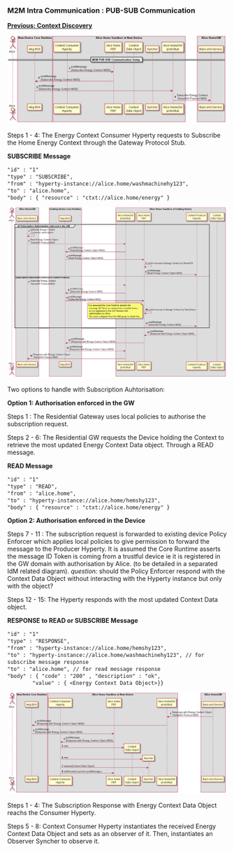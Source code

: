 ### M2M Intra Communication : PUB-SUB Communication

**[Previous: Context Discovery](m2m-intra-comm-3-discovery.md)**

<!--
@startuml "m2m-intra-comm-4-pub-sub-1.png"

autonumber

!define SHOW_RuntimeA

!define SHOW_NativeAtRuntimeA

!define SHOW_SP1SandboxAtRuntimeA
!define SHOW_Protostub1AtRuntimeA
!define SHOW_ServiceProvider1HypertyAtRuntimeA
!define SHOW_ServiceProvider1RouterAtRuntimeA
!define SHOW_ContextObjectAtRuntimeA
!define SHOW_Syncher1AtRuntimeA

!define SHOW_CoreRuntimeA
!define SHOW_MsgBUSAtRuntimeA

!define SHOW_SP1

!include runtime_objects.plantuml

== M2M PUB-SUB Communication Setup ==

SP1H@A -> Router1@A : postMessage\n(Subscribe Energy Context MSG)

Router1@A -> BUS@A : postMessage\n(Subscribe Energy Context MSG)

Proto1@A <- BUS@A : postMessage\n(Subscribe Energy Context MSG)

SP1 <- Proto1@A : Subscribe Energy Context\n HomeGW Protocol MSG

@enduml-->

![Context Discovery in M2M Intradomain Communication](m2m-intra-comm-4-pub-sub-1.png)


Steps 1 - 4: The Energy Context Consumer Hyperty requests to Subscribe the Home Energy Context through the Gateway Protocol Stub.

**SUBSCRIBE Message**

```
"id" : "1"
"type" : "SUBSCRIBE",
"from" : "hyperty-instance://alice.home/washmachinehy123",
"to" : "alice.home",
"body" : { "resource" : "ctxt://alice.home/energy" }
```



<!--
@startuml "m2m-intra-comm-4-pub-sub-2.png"

autonumber

!define SHOW_SP1

!define SHOW_Runtime1B

!define SHOW_SP1SandboxAtRuntime1B
!define SHOW_Protostub1AtRuntime1B
!define SHOW_ServiceProvider1HypertyAtRuntime1B
!define SHOW_ServiceProvider1RouterAtRuntime1B
!define SHOW_ContextObjectAtRuntime1B

!define SHOW_CoreRuntime1B
!define SHOW_MsgBUSAtRuntime1B

!include runtime_objects.plantuml
group alt Subscription Authorisation enforced in the GW

	SP1 -> SP1 : authorise Energy Context\n Consumer subscription

	SP1 -> Proto1@1B : Read Energy Context Object\n HomeGW Protocol MSG 

	Proto1@1B -> BUS@1B : postMessage\n(Read Energy Context Object MSG)

	Router1@1B <- BUS@1B : postMessage\n(Read Energy Context Object MSG)

	Router1@1B <- Router1@1B : control access to Energy Context by HomeGW

	SP1H@1B <- Router1@1B : postMessage\n(Read Energy Context Object MSG)

else Subscription Authorisation enforced at Context Producer

	SP1 -> Proto1@1B : Subscribe Energy Context\n HomeGW Protocol MSG

	Proto1@1B -> BUS@1B : postMessage\n(Subscribe Energy Context MSG)

	Router1@1B <- BUS@1B : postMessage\n(Subscribe Energy Context MSG)

	Router1@1B <- Router1@1B : control access to Energy Context by New Device

	note left
		It is assumed the Core Runtime asserts the
		 message ID Token is coming from a trustful device
		 ie it is registered in the GW domain with
		 authorisation by Alice. 
		 We need a diagram from the IdM group to detail this.
	end note

	Router1@1B -> SP1H@1B : postMessage\n(Subscribe Energy Context MSG)

end

SP1H@1B -> Router1@1B : postMessage\n(Response with Energy Context Object MSG)

Router1@1B -> BUS@1B : postMessage\n(Response with Energy Context Object MSG)

Proto1@1B <- BUS@1B : postMessage\n(Response with Energy Context Object MSG)

SP1 <- Proto1@1B : Response with Energy Context Object\n HomeGW Protocol MSG

@enduml-->

![Context Discovery in M2M Intradomain Communication](m2m-intra-comm-4-pub-sub-2.png)

Two options to handle with Subscription Auhtorisation:

**Option 1: Authorisation enforced in the GW**

Steps 1 : The Residential Gateway uses local policies to authorise the subscription request. 

Steps 2 - 6: The Residential GW requests the Device holding the Context to retrieve the most updated Energy Context Data object. Through a READ message.

**READ Message**

```
"id" : "1"
"type" : "READ",
"from" : "alice.home",
"to" : "hyperty-instance://alice.home/hemshy123",
"body" : { "resource" : "ctxt://alice.home/energy" }
```

**Option 2: Authorisation enforced in the Device**

Steps 7 - 11 : The subscription request is forwarded to existing device Policy Enforcer which applies local policies to give permission to forward the message to the Producer Hyperty. It is assumed the Core Runtime asserts the  message ID Token is coming from a trustful device ie it is registered in the GW domain with authorisation by Alice. (to be detailed in a separated IdM related diagram). *question:* should the Policy Enforcer respond with the Context Data Object without interacting with the Hyperty instance but only with the object?


Steps 12 - 15: The Hyperty responds with the most updated Context Data object.

**RESPONSE to READ or SUBSCRIBE Message**

```
"id" : "1"
"type" : "RESPONSE",
"from" : "hyperty-instance://alice.home/hemshy123",
"to" : "hyperty-instance://alice.home/washmachinehy123", // for subscribe message response
"to" : "alice.home", // for read message response
"body" : { "code" : "200" , "description" : "ok",
		"value" : { <Energy Context Data Object>}}
```


<!--
@startuml "m2m-intra-comm-4-pub-sub-3.png"

autonumber

!define SHOW_RuntimeA

!define SHOW_NativeAtRuntimeA

!define SHOW_SP1SandboxAtRuntimeA
!define SHOW_Protostub1AtRuntimeA
!define SHOW_ServiceProvider1HypertyAtRuntimeA
!define SHOW_ServiceProvider1RouterAtRuntimeA
!define SHOW_ContextObjectAtRuntimeA
!define SHOW_Syncher1AtRuntimeA

!define SHOW_CoreRuntimeA
!define SHOW_MsgBUSAtRuntimeA

!define SHOW_SP1

!include runtime_objects.plantuml


SP1 -> Proto1@A : Response with Energy Context Object\n HomeGW Protocol MSG

Proto1@A -> BUS@A : postMessage\n(Response with Energy Context Object MSG)

Router1@A <- BUS@A : postMessage\n(Response with Energy Context Object MSG)

SP1H@A <- Router1@A : postMessage\n(Response with Energy Context Object MSG)

create CtxtObj@A
SP1H@A -> CtxtObj@A : new

create Sync1@A
SP1H@A -> Sync1@A : new

SP1H@A -> Sync1@A : observe(Context Data Object)

SP1H@A -> Router1@A : setReceiver( syncher.postMessage )


@enduml
-->


![Context Discovery in M2M Intradomain Communication](m2m-intra-comm-4-pub-sub-3.png)


Steps 1 - 4: The Subscription Response with Energy Context Data Object reachs the Consumer Hyperty.

Steps 5 - 8: Context Consumer Hyperty instantiates the received  Energy Context Data Object and sets as an observer of it. Then, instantiates an Observer Syncher to observe it.
